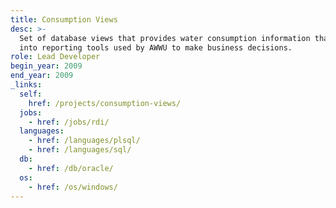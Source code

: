 ```yaml
---
title: Consumption Views
desc: >-
  Set of database views that provides water consumption information that feed
  into reporting tools used by AWWU to make business decisions.
role: Lead Developer
begin_year: 2009
end_year: 2009
_links:
  self:
    href: /projects/consumption-views/
  jobs:
    - href: /jobs/rdi/
  languages:
    - href: /languages/plsql/
    - href: /languages/sql/
  db:
    - href: /db/oracle/
  os:
    - href: /os/windows/
---
```

